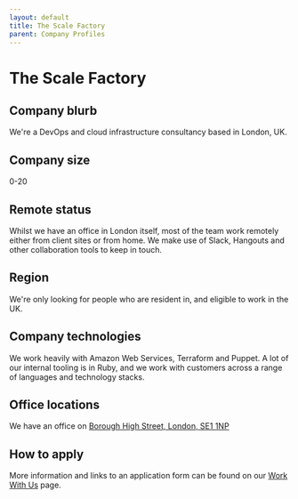 ```yaml
---
layout: default
title: The Scale Factory
parent: Company Profiles
---
```


# The Scale Factory

## Company blurb

We're a DevOps and cloud infrastructure consultancy based in London, UK.

## Company size

0-20

## Remote status

Whilst we have an office in London itself, most of the team work remotely
either from client sites or from home. We make use of Slack, Hangouts and
other collaboration tools to keep in touch.

## Region

We're only looking for people who are resident in, and eligible to work in
the UK.

## Company technologies

We work heavily with Amazon Web Services, Terraform and Puppet.  A lot of
our internal tooling is in Ruby, and we work with customers across a range
of languages and technology stacks.

## Office locations

We have an office on [Borough High Street, London, SE1
1NP](https://www.google.co.uk/maps/place/The+Scale+Factory/@51.503708,-0.0933892,17z/data=!3m1!4b1!4m5!3m4!1s0x48760359ccd42b4b:0x6a97c8ef4c88c0a9!8m2!3d51.503708!4d-0.0912005)

## How to apply

More information and links to an application form can be found on our
[Work With Us](http://www.scalefactory.com/team/careers) page.

